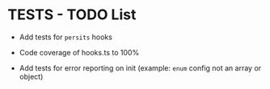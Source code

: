 # TESTS - TODO List

- Add tests for `persits` hooks
- Code coverage of hooks.ts to 100%

- Add tests for error reporting on init (example: `enum` config not an array or object)

